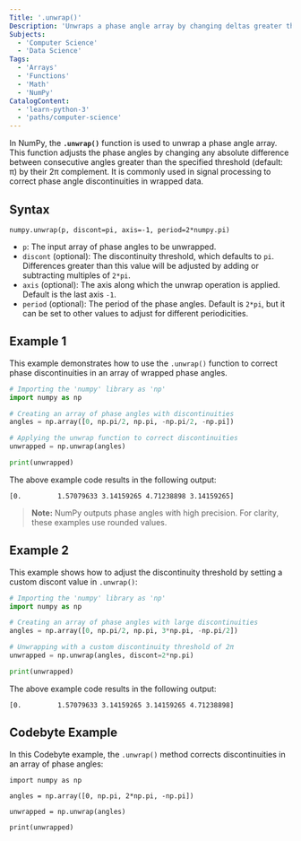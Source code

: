 ```yaml
---
Title: '.unwrap()'
Description: 'Unwraps a phase angle array by changing deltas greater than a threshold (default: π) to their 2π complement.'
Subjects:
  - 'Computer Science'
  - 'Data Science'
Tags:
  - 'Arrays'
  - 'Functions'
  - 'Math'
  - 'NumPy'
CatalogContent:
  - 'learn-python-3'
  - 'paths/computer-science'
---
```


In NumPy, the **`.unwrap()`** function is used to unwrap a phase angle array. This function adjusts the phase angles by changing any absolute difference between consecutive angles greater than the specified threshold (default: π) by their 2π complement. It is commonly used in signal processing to correct phase angle discontinuities in wrapped data.

## Syntax

```pseudo
numpy.unwrap(p, discont=pi, axis=-1, period=2*numpy.pi)
```

- `p`: The input array of phase angles to be unwrapped.
- `discont` (optional): The discontinuity threshold, which defaults to `pi`. Differences greater than this value will be adjusted by adding or subtracting multiples of `2*pi`.
- `axis` (optional): The axis along which the unwrap operation is applied. Default is the last axis `-1`.
- `period` (optional): The period of the phase angles. Default is `2*pi`, but it can be set to other values to adjust for different periodicities.

## Example 1

This example demonstrates how to use the `.unwrap()` function to correct phase discontinuities in an array of wrapped phase angles.

```py
# Importing the 'numpy' library as 'np'
import numpy as np

# Creating an array of phase angles with discontinuities
angles = np.array([0, np.pi/2, np.pi, -np.pi/2, -np.pi])

# Applying the unwrap function to correct discontinuities
unwrapped = np.unwrap(angles)

print(unwrapped)
```

The above example code results in the following output:

```shell
[0.         1.57079633 3.14159265 4.71238898 3.14159265]
```

> **Note:** NumPy outputs phase angles with high precision. For clarity, these examples use rounded values.

## Example 2

This example shows how to adjust the discontinuity threshold by setting a custom discont value in `.unwrap()`:

```py
# Importing the 'numpy' library as 'np'
import numpy as np

# Creating an array of phase angles with large discontinuities
angles = np.array([0, np.pi/2, np.pi, 3*np.pi, -np.pi/2])

# Unwrapping with a custom discontinuity threshold of 2π
unwrapped = np.unwrap(angles, discont=2*np.pi)

print(unwrapped)
```

The above example code results in the following output:

```shell
[0.         1.57079633 3.14159265 3.14159265 4.71238898]
```

## Codebyte Example

In this Codebyte example, the `.unwrap()` method corrects discontinuities in an array of phase angles:

```codebyte/python
import numpy as np

angles = np.array([0, np.pi, 2*np.pi, -np.pi])

unwrapped = np.unwrap(angles)

print(unwrapped)
```
